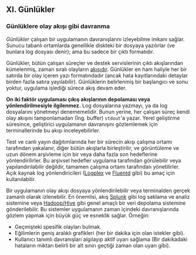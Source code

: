 ## XI. Günlükler
### Günlüklere olay akışı gibi davranma

*Günlükler* çalışan bir uygulamanın davranışlarını izleyebilme imkanı sağlar. Sunucu tabanlı ortamlarda genellikle diskteki bir dosyaya yazılırlar (ve bunlara log dosyası denir); ama bu sadece bir çıktı formatıdır.

Günlükler, bütün çalışan süreçler ve destek servislerinin çıktı akışlarından kümelenmiş, zaman sıralı olayların [akışıdır](https://adam.herokuapp.com/past/2011/4/1/logs_are_streams_not_files/). Günlükler en ham haliyle her bir satırda bir olay içeren yazı formatındadır (ancak hata kayıtlarındaki detaylar birden fazla satıra yayılabilir). Günlüklerin belirlenmiş bir başlangıcı ve sonu yoktur, uygulama işlediği sürece akış devam eder.

**On iki faktör uygulaması çıkış akışlarının depolaması veya yönlendirilmesiyle ilgilenmez.** Log dosyalarına yazmayı, ya da log dosyalarını yönetmeyi denememelidir. Bunun yerine, her çalışan süreç kendi olay akışını tamponlamadan (İng. buffer) `stdout`'a yazar. Yerel geliştirme süresince, geliştirici uygulamanın davranışını gözlemlemek için terminallerinde bu akışı inceleyebilirler.

Test ve canlı yayın dağıtımlarında her bir sürecin akışı çalışma ortamı tarafından yakalanır, diğer bütün akışlarla birleştirilir, ve görüntüleme ve uzun dönem arşivleme için bir veya daha fazla son hedeflerine yönlendirilirler. Bu arşivsel hedefler uygulama tarafından görülebilir veya yapılandırılabilir değildir, tamamen çalışma ortamı tarafından yönetilirler. Açık kaynak log yönlendiricileri ([Logplex](https://github.com/heroku/logplex) ve [Fluentd](https://github.com/fluent/fluentd) gibi) bu amaç için kullanılabilir.

Bir uygulamanın olay akışı dosyaya yönlendirilebilir veya terminalden gerçek zamanlı olarak izlenebilir. En önemlisi, akış [Splunk](http://www.splunk.com/) gibi log saklama ve analiz sistemine veya [Hadoop/Hive](http://hive.apache.org/) gibi genel amaçlı bir veri depolama sistemine gönderilebilir. Bu sistemler uygulamanın zaman içindeki davranışlarında gözlem yapmak için büyük güç ve esneklik sağlar. Örneğin:

* Geçmişteki spesifik olayları bulmak.
* Eğilimlerin geniş aralıklı grafikleri (her bir dakika için olan istekler gibi).
* Kullanıcı tanımlı davranışları algılayıp aktif uyarı sağlama (Bir dakikadaki hataların miktarı belirli bir alt sınırı geçtiği zaman olan uyarı gibi).
